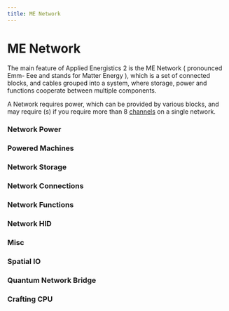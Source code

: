 ```yaml
---
title: ME Network
---
```


# ME Network

The main feature of Applied Energistics 2 is the ME Network ( pronounced Emm-
Eee and stands for Matter Energy ), which is a set of connected blocks, and
cables grouped into a system, where storage, power and functions cooperate
between multiple components.

A Network requires power, which can be provided by various blocks, and may
require <ItemLink id="appliedenergistics2:controller"/>(s) if you
require more than 8 [channels](channels.md) on a single network.

### Network Power

<CategoryIndex category="ME Network/Network Power" />

### Powered Machines

<CategoryIndex category="ME Network/Powered Machines" />

### Network Storage

<CategoryIndex category="ME Network/Network Storage" />
  
### Network Connections

<CategoryIndex category="ME Network/Network Connections" />

### Network Functions

<CategoryIndex category="ME Network/Network Functions" />
  
### Network HID

<CategoryIndex category="ME Network/Network HID" />
  
### Misc

<CategoryIndex category="ME Network/Misc" />

### Spatial IO

<CategoryIndex category="ME Network/Spatial IO" />
  
### Quantum Network Bridge

<CategoryIndex category="ME Network/Quantum Network Bridge" />
  
### Crafting CPU

<CategoryIndex category="ME Network/Crafting CPU" />
